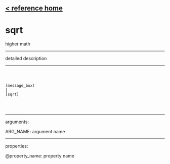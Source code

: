 [< reference home](ceammc_lib.html)
---

# sqrt


higher math

---

detailed description
<br>


---


```



[message_box(                                 
|
[sqrt]


            
```

---
arguments:

ARG_NAME: argument name<br>

---
properties:

@property_name: property name<br>

